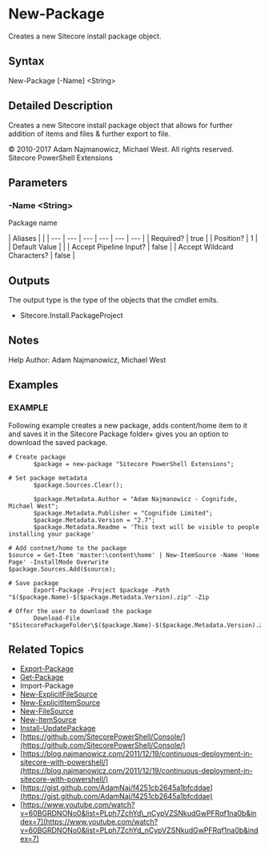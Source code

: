 # New-Package

Creates a new Sitecore install package object.

## Syntax

New-Package \[-Name\] &lt;String&gt;

## Detailed Description

Creates a new Sitecore install package object that allows for further addition of items and files & further export to file.

© 2010-2017 Adam Najmanowicz, Michael West. All rights reserved. Sitecore PowerShell Extensions

## Parameters

### -Name  &lt;String&gt;

Package name

| Aliases |  |
| --- | --- | --- | --- | --- | --- |
| Required? | true |
| Position? | 1 |
| Default Value |  |
| Accept Pipeline Input? | false |
| Accept Wildcard Characters? | false |

## Outputs

The output type is the type of the objects that the cmdlet emits.

* Sitecore.Install.PackageProject 

## Notes

Help Author: Adam Najmanowicz, Michael West

## Examples

### EXAMPLE

Following example creates a new package, adds content/home item to it and saves it in the Sitecore Package folder+ gives you an option to download the saved package.

```text
# Create package
       $package = new-package "Sitecore PowerShell Extensions";

# Set package metadata
       $package.Sources.Clear();

       $package.Metadata.Author = "Adam Najmanowicz - Cognifide, Michael West";
       $package.Metadata.Publisher = "Cognifide Limited";
       $package.Metadata.Version = "2.7";
       $package.Metadata.Readme = 'This text will be visible to people installing your package'

# Add contnet/home to the package
$source = Get-Item 'master:\content\home' | New-ItemSource -Name 'Home Page' -InstallMode Overwrite
$package.Sources.Add($source);

# Save package
       Export-Package -Project $package -Path "$($package.Name)-$($package.Metadata.Version).zip" -Zip

# Offer the user to download the package
       Download-File "$SitecorePackageFolder\$($package.Name)-$($package.Metadata.Version).zip"
```

## Related Topics

* [Export-Package](export-package.md)
* [Get-Package](get-package.md)
* Import-Package
* [New-ExplicitFileSource](new-explicitfilesource.md)
* [New-ExplicitItemSource](new-explicititemsource.md)
* [New-FileSource](new-filesource.md)
* [New-ItemSource](new-itemsource.md)
* [Install-UpdatePackage](install-updatepackage.md)
* [https://github.com/SitecorePowerShell/Console/](https://github.com/SitecorePowerShell/Console/) 
* [https://blog.najmanowicz.com/2011/12/19/continuous-deployment-in-sitecore-with-powershell/](https://blog.najmanowicz.com/2011/12/19/continuous-deployment-in-sitecore-with-powershell/) 
* [https://gist.github.com/AdamNaj/f4251cb2645a1bfcddae](https://gist.github.com/AdamNaj/f4251cb2645a1bfcddae) 
* [https://www.youtube.com/watch?v=60BGRDNONo0&list=PLph7ZchYd\_nCypVZSNkudGwPFRqf1na0b&index=7](https://www.youtube.com/watch?v=60BGRDNONo0&list=PLph7ZchYd_nCypVZSNkudGwPFRqf1na0b&index=7) 


